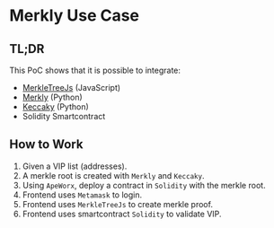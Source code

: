 # Merkly Use Case

## TL;DR

This PoC shows that it is possible to integrate:

- [MerkleTreeJs](https://github.com/merkletreejs/merkletreejs) (JavaScript)
- [Merkly](https://github.com/olivmath/merkly) (Python)
- [Keccaky](https://github.com/olivmath/keccaky) (Python)
- Solidity Smartcontract

## How to Work

1. Given a VIP list (addresses).
2. A merkle root is created with `Merkly` and `Keccaky`.
3. Using `ApeWorx`, deploy a contract in `Solidity` with the merkle root.
4. Frontend uses `Metamask` to login.
5. Frontend uses `MerkleTreeJs` to create merkle proof.
6. Frontend uses smartcontract `Solidity` to validate VIP.
